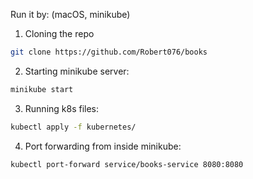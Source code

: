 Run it by: (macOS, minikube)

1. Cloning the repo
```bash
git clone https://github.com/Robert076/books
```
2. Starting minikube server:
```bash
minikube start
```
3. Running k8s files:
```bash
kubectl apply -f kubernetes/
```
4. Port forwarding from inside minikube:
```bash
kubectl port-forward service/books-service 8080:8080
```
